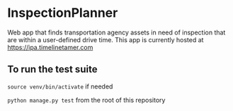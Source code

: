 # InspectionPlanner
Web app that finds transportation agency assets in need of inspection that are within a user-defined drive time. This app is currently hosted at https://ipa.timelinetamer.com

## To run the test suite
`source venv/bin/activate` if needed

`python manage.py test` from the root of this repository
